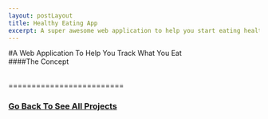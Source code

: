 ```yaml
---
layout: postLayout
title: Healthy Eating App 
excerpt: A super awesome web application to help you start eating healthier and stay on track!
---
```

#A Web Application To Help You Track What You Eat
<br/>
####The Concept


<br/>
=========================	  
<h3><a href = "/portfolio.html"> Go Back To See All Projects</a></h3>
